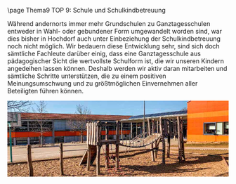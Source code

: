 \page Thema9 TOP 9: Schule und Schulkindbetreuung

Während andernorts immer mehr Grundschulen zu Ganztagesschulen entweder in Wahl- oder
gebundener Form umgewandelt worden sind, war dies bisher in Hochdorf auch unter Einbeziehung
der Schulkindbetreuung noch nicht möglich. Wir bedauern diese Entwicklung sehr, sind sich
doch sämtliche Fachleute darüber einig, dass eine Ganztagesschule aus pädagogischer Sicht die
wertvollste Schulform ist, die wir unseren Kindern angedeihen lassen können. Deshalb werden wir
aktiv daran mitarbeiten und sämtliche Schritte unterstützen, die zu einem positiven Meinungsumschwung
und zu größtmöglichen Einvernehmen aller Beteiligten führen können.

![](Documentation/img/2019/Schule.jpg)
